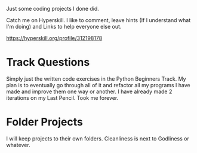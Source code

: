 Just some coding projects I done did.

Catch me on Hyperskill. I like to comment, leave hints (If I understand what I'm doing) and Links to help everyone else out.

https://hyperskill.org/profile/312198178

# Track Questions

Simply just the written code exercises in the Python Beginners Track. My plan is to eventually go through all of it and refactor all my programs I have made and improve them one way or another. I have already made 2 iterations on my Last Pencil. Took me forever.

# Folder Projects

I will keep projects to their own folders. Cleanliness is next to Godliness or whatever.
